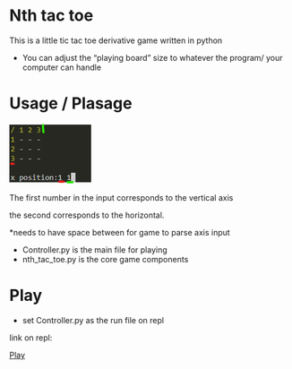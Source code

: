 # Nth tac toe
This is a little tic tac toe derivative game written in python

- You can adjust the “playing board” size to whatever the program/ your computer can handle

# Usage / Plasage

![title](/use.png)

The first number in the input corresponds to the vertical axis

the second corresponds to the horizontal.

*needs to have space between for game to parse axis input

 - Controller.py is the main file for playing
 - nth_tac_toe.py is the core game components

# Play

- set Controller.py as the run file on repl

link on repl:

[Play](https://repl.it/repls/ContentRowdyActivecontent#nth_tac_toe.py)